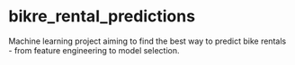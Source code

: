 # bikre_rental_predictions
Machine learning project aiming to find the best way to predict bike rentals - from feature engineering to model selection.
